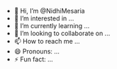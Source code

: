 - 👋 Hi, I’m @NidhiMesaria
- 👀 I’m interested in ...
- 🌱 I’m currently learning ...
- 💞️ I’m looking to collaborate on ...
- 📫 How to reach me ...
- 😄 Pronouns: ...
- ⚡ Fun fact: ...

<!---
NidhiMesaria/NidhiMesaria is a ✨ special ✨ repository because its `README.md` (this file) appears on your GitHub profile.
You can click the Preview link to take a look at your changes.
--->
